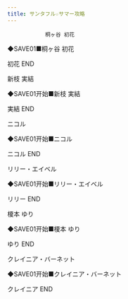 ```yaml
---
title: サンタフル☆サマー攻略
---
```


                桐ヶ谷 初花

◆SAVE01■桐ヶ谷 初花

初花 END

新枝 実結

◆SAVE01开始■新枝 実結

実結 END

ニコル

◆SAVE01开始■ニコル

ニコル END

リリー・エイベル

◆SAVE01开始■リリー・エイベル

リリー END

榎本 ゆり

◆SAVE01开始■榎本 ゆり

ゆり END

クレイニア・バーネット

◆SAVE01开始■クレイニア・バーネット

クレイニア END
              
